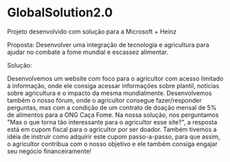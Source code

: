 # GlobalSolution2.0
Projeto desenvolvido com solução para a Microsoft + Heinz

Proposta: Desenvolver uma integração de tecnologia e agricultura para ajudar no combate a fome mundial e escassez alimentar.

Solução: 

Desenvolvemos um website com foco para o agricultor com acesso limitado à informação, onde ele consiga acessar informações sobre plantil, notícias sobre agricultura e o impacto da mesma mundialmente. Desenvolvemos também o nosso fórum, onde o agricultor consegue fazer/responder perguntas, mas com a condição de um contrato de doação mensal de 5% de alimentos para a ONG Caça Fome. 
Na nossa solução, nos perguntamos "Mas o que torna tão interessante para o agricultor esse site?", a resposta está em cupom fiscal para o agricultor por ser doador. Também tivemos a idéia de instruir como adquirir este cupom passo-a-passo, para que assim, o agricultor contribua com o nosso objetivo e ele também consiga engajar seu negócio financeiramente!
